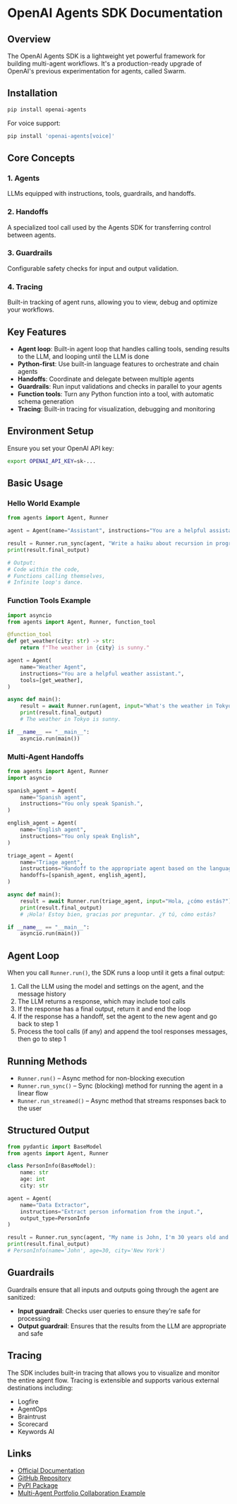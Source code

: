 # OpenAI Agents SDK Documentation

## Overview

The OpenAI Agents SDK is a lightweight yet powerful framework for building multi-agent workflows. It's a production-ready upgrade of OpenAI's previous experimentation for agents, called Swarm.

## Installation

```bash
pip install openai-agents
```

For voice support:
```bash
pip install 'openai-agents[voice]'
```

## Core Concepts

### 1. Agents
LLMs equipped with instructions, tools, guardrails, and handoffs.

### 2. Handoffs
A specialized tool call used by the Agents SDK for transferring control between agents.

### 3. Guardrails
Configurable safety checks for input and output validation.

### 4. Tracing
Built-in tracking of agent runs, allowing you to view, debug and optimize your workflows.

## Key Features

- **Agent loop**: Built-in agent loop that handles calling tools, sending results to the LLM, and looping until the LLM is done
- **Python-first**: Use built-in language features to orchestrate and chain agents
- **Handoffs**: Coordinate and delegate between multiple agents
- **Guardrails**: Run input validations and checks in parallel to your agents
- **Function tools**: Turn any Python function into a tool, with automatic schema generation
- **Tracing**: Built-in tracing for visualization, debugging and monitoring

## Environment Setup

Ensure you set your OpenAI API key:
```bash
export OPENAI_API_KEY=sk-...
```

## Basic Usage

### Hello World Example

```python
from agents import Agent, Runner

agent = Agent(name="Assistant", instructions="You are a helpful assistant")

result = Runner.run_sync(agent, "Write a haiku about recursion in programming.")
print(result.final_output)

# Output:
# Code within the code,
# Functions calling themselves,
# Infinite loop's dance.
```

### Function Tools Example

```python
import asyncio
from agents import Agent, Runner, function_tool

@function_tool
def get_weather(city: str) -> str:
    return f"The weather in {city} is sunny."

agent = Agent(
    name="Weather Agent",
    instructions="You are a helpful weather assistant.",
    tools=[get_weather],
)

async def main():
    result = await Runner.run(agent, input="What's the weather in Tokyo?")
    print(result.final_output)
    # The weather in Tokyo is sunny.

if __name__ == "__main__":
    asyncio.run(main())
```

### Multi-Agent Handoffs

```python
from agents import Agent, Runner
import asyncio

spanish_agent = Agent(
    name="Spanish agent",
    instructions="You only speak Spanish.",
)

english_agent = Agent(
    name="English agent",
    instructions="You only speak English",
)

triage_agent = Agent(
    name="Triage agent",
    instructions="Handoff to the appropriate agent based on the language of the request.",
    handoffs=[spanish_agent, english_agent],
)

async def main():
    result = await Runner.run(triage_agent, input="Hola, ¿cómo estás?")
    print(result.final_output)
    # ¡Hola! Estoy bien, gracias por preguntar. ¿Y tú, cómo estás?

if __name__ == "__main__":
    asyncio.run(main())
```

## Agent Loop

When you call `Runner.run()`, the SDK runs a loop until it gets a final output:

1. Call the LLM using the model and settings on the agent, and the message history
2. The LLM returns a response, which may include tool calls
3. If the response has a final output, return it and end the loop
4. If the response has a handoff, set the agent to the new agent and go back to step 1
5. Process the tool calls (if any) and append the tool responses messages, then go to step 1

## Running Methods

- `Runner.run()` – Async method for non-blocking execution
- `Runner.run_sync()` – Sync (blocking) method for running the agent in a linear flow
- `Runner.run_streamed()` – Async method that streams responses back to the user

## Structured Output

```python
from pydantic import BaseModel
from agents import Agent, Runner

class PersonInfo(BaseModel):
    name: str
    age: int
    city: str

agent = Agent(
    name="Data Extractor",
    instructions="Extract person information from the input.",
    output_type=PersonInfo
)

result = Runner.run_sync(agent, "My name is John, I'm 30 years old and live in New York")
print(result.final_output)
# PersonInfo(name='John', age=30, city='New York')
```

## Guardrails

Guardrails ensure that all inputs and outputs going through the agent are sanitized:

- **Input guardrail**: Checks user queries to ensure they're safe for processing
- **Output guardrail**: Ensures that the results from the LLM are appropriate and safe

## Tracing

The SDK includes built-in tracing that allows you to visualize and monitor the entire agent flow. Tracing is extensible and supports various external destinations including:

- Logfire
- AgentOps
- Braintrust
- Scorecard
- Keywords AI

## Links

- [Official Documentation](https://openai.github.io/openai-agents-python/)
- [GitHub Repository](https://github.com/openai/openai-agents-python)
- [PyPI Package](https://pypi.org/project/openai-agents/)
- [Multi-Agent Portfolio Collaboration Example](https://cookbook.openai.com/examples/agents_sdk/multi-agent-portfolio-collaboration/multi_agent_portfolio_collaboration) 
